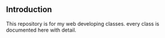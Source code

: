 ## Introduction

This repository is for my web developing classes.
every class is documented here with detail.
